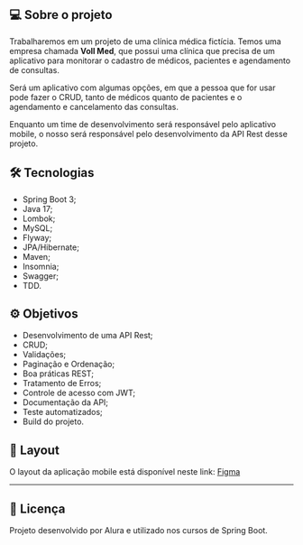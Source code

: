 ## 💻 Sobre o projeto
Trabalharemos em um projeto de uma clínica médica fictícia. Temos uma empresa chamada **Voll Med**, que possui uma clínica que precisa de um aplicativo para monitorar o cadastro de médicos, pacientes e agendamento de consultas.

Será um aplicativo com algumas opções, em que a pessoa que for usar pode fazer o CRUD, tanto de médicos quanto de pacientes e o agendamento e cancelamento das consultas.

Enquanto um time de desenvolvimento será responsável pelo aplicativo mobile, o nosso será responsável pelo desenvolvimento da API Rest desse projeto.

## 🛠 Tecnologias

- Spring Boot 3;
- Java 17;
- Lombok;
- MySQL;
- Flyway;
- JPA/Hibernate;
- Maven;
- Insomnia;
- Swagger;
- TDD.

## ⚙️ Objetivos

- Desenvolvimento de uma API Rest;
- CRUD;
- Validações;
- Paginação e Ordenação;
- Boa práticas REST;
- Tratamento de Erros;
- Controle de acesso com JWT;
- Documentação da API;
- Teste automatizados;
- Build do projeto.


## 🎨 Layout
O layout da aplicação mobile está disponível neste link: [Figma](https://www.figma.com/file/N4CgpJqsg7gjbKuDmra3EV/Voll.med)




---
## 📝 Licença
Projeto desenvolvido por Alura e utilizado nos cursos de Spring Boot.
